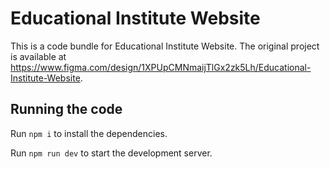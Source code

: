 
  # Educational Institute Website

  This is a code bundle for Educational Institute Website. The original project is available at https://www.figma.com/design/1XPUpCMNmaijTlGx2zk5Lh/Educational-Institute-Website.

  ## Running the code

  Run `npm i` to install the dependencies.

  Run `npm run dev` to start the development server.
  